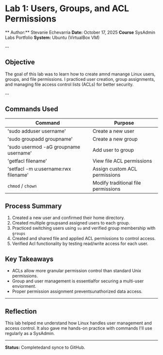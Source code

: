 # Lab 1: Users, Groups, and ACL Permissions
** Author:** Stevanie Echevarria
**Date:** October 17, 2025
**Course** SysAdmin Labs Portfolio
**System:** Ubuntu (VirtualBox VM)


--

## Objective
The goal of this lab was to learn how to create amnd manange Linux users, groups, and file permissions.
I practiced user creation, group assignments, and managing file access control lists (ACLs) for better security.

--
## Commands Used

| Command | Purpose |
|----------|----------|
| 'sudo adduser username' | Create a new user |
| 'sudo groupadd groupname' | Create a new group|
| 'sudo usermod -aG groupname username' | Add user to group |
| 'getfacl filename' | View file ACL permissions |
| 'setfacl -m u:username:rwx filename' | Assign custom ACL permissions |
| `chmod` / `chown` | Modify traditional file permissions |

## Process Summary
1. Created a new user and confirmed their home directory.
2. Created multiple groupsand assigned users to each group.
3. Practiced switching users using `su` and verified group membership with `groups`
4. Created and shared file and applied ACL permissions to control access.
5. Verified Acl functionality by testing read/write access for each user.


## Key Takeaways
- ACLs allow more granular permission control than standard Unix permissions.
- Group and user management is essentialfor securing a multi-user enviorment.
- Proper permission assignment preventsunathorized data access.

---

## Reflection
This lab helped me understand how Linux handles user management and access control.
It also gave me hands-on practice with commands I'll use regularly as a SysAdmin.


---

**Status:** Completedand synce to GitHub. 
